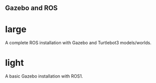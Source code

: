 ## Gazebo and ROS

# large
A complete ROS installation with Gazebo and Turtlebot3 models/worlds.

# light

A basic Gazebo installation with ROS1.
